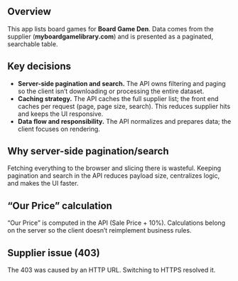 ## Overview
This app lists board games for **Board Game Den**. Data comes from the supplier (**myboardgamelibrary.com**) and is presented as a paginated, searchable table.

## Key decisions
- **Server-side pagination and search.** The API owns filtering and paging so the client isn’t downloading or processing the entire dataset.
- **Caching strategy.** The API caches the full supplier list; the front end caches per request (page, page size, search). This reduces supplier hits and keeps the UI responsive.
- **Data flow and responsibility.** The API normalizes and prepares data; the client focuses on rendering.

## Why server-side pagination/search
Fetching everything to the browser and slicing there is wasteful. Keeping pagination and search in the API reduces payload size, centralizes logic, and makes the UI faster.

## “Our Price” calculation
“Our Price” is computed in the API (Sale Price + 10%). Calculations belong on the server so the client doesn’t reimplement business rules.

## Supplier issue (403)
The 403 was caused by an HTTP URL. Switching to HTTPS resolved it.
